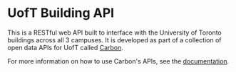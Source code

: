 UofT Building API
=================

This is a RESTful web API built to interface with the University of Toronto buildings across all 3 campuses.
It is developed as part of a collection of open data APIs for UofT called [Carbon](https://carbon.qas.im).

For more information on how to use Carbon's APIs, see the [documentation](https://carbon.qas.im/documentation).
